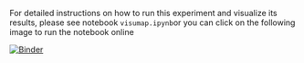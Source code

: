 For detailed instructions on how to run this experiment and visualize its results, please see notebook `visumap.ipynb`or you can click on the following image to run the notebook online

[![Binder](https://mybinder.org/badge.svg)](https://mybinder.org/v2/gh/naoufal51/visumap.git/master?filepath=%2Fvisumap.ipynb)
